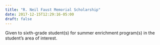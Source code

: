 ```yaml
---
title: "R. Neil Faust Memorial Scholarship"
date: 2017-12-15T12:29:16-05:00
draft: false
---
```


Given to sixth-grade student(s) for summer enrichment program(s) in the student’s area of interest.
